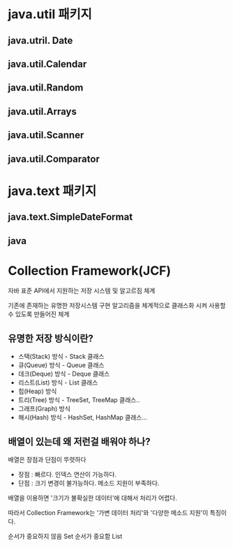 # java.util 패키지

## java.utril. Date
## java.util.Calendar
## java.util.Random
## java.util.Arrays
## java.util.Scanner
## java.util.Comparator

# java.text 패키지

## java.text.SimpleDateFormat
## java



# Collection Framework(JCF)

자바 표준 API에서 지원하는 저장 시스템 및 알고르짐 체계

기존에 존재하는 유명한 저장시스템 구현 알고리즘을 체계적으로 클래스화 시켜 사용할 수 있도록 만들어진 체계

## 유명한 저장 방식이란?

- 스택(Stack) 방식 - Stack 클래스
- 큐(Queue) 방식 - Queue 클래스
- 데크(Deque) 방식 - Deque 클래스
- 리스트(List) 방식 - List 클래스
- 힙(Heap) 방식
- 트리(Tree) 방식 - TreeSet, TreeMap 클래스..
- 그래프(Graph) 방식
- 해시(Hash) 방식 - HashSet, HashMap 클래스...

## 배열이 있는데 왜 저런걸 배워야 하나?

배열은 장점과 단점이 뚜렷하다

- 장점 : 빠르다. 인덱스 연산이 가능하다.
- 단점 : 크기 변경이 불가능하다. 메소드 지원이 부족하다.

배열을 이용하면 '크기가 불확실한 데이터'에 대해서 처리가 어렵다.

따라서 Collection Framework는 '가변 데이터 처리'와 '다양한 메소드 지원'이 특징이다.

순서가 중요하지 않음 Set
순서가 중요함 List























